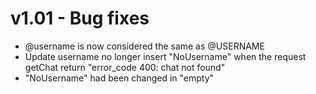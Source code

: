 # v1.01 - Bug fixes
- @username is now considered the same as @USERNAME
- Update username no longer insert "NoUsername" when the request getChat return "error_code 400: chat not found"
- "NoUsername" had been changed in "empty"
